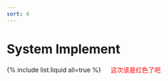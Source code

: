 ```yaml
---
sort: 4
---
```


# System Implement

{% include list.liquid all=true %}
　<font color='red'> 这次该是红色了吧 </font>

